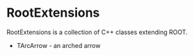 RootExtensions
==============

RootExtensions is a collection of C++ classes extending ROOT.

- TArcArrow - an arched arrow
